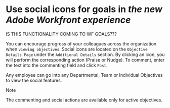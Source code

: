 

# Use social icons for goals in *the new Adobe Workfront experience*

<!--
<p data-mc-conditions="QuicksilverOrClassic.Draft mode">IS THIS FUNCTIONALITY COMING TO WF GOALS???</p>
-->

IS THIS FUNCTIONALITY COMING TO WF GOALS???

You can encourage progress of your colleagues across the organization when  `viewing objectives`. Social icons are located on the  `Objective Details Page` under the  `Additional Details` section. By clicking an icon, you will perform the corresponding action (Praise or Nudge). To comment, enter the text into the commenting field and click  `Post`.

Any employee can go into any Departmental, Team or Individual Objectives to view the social features.

>[!NOTE]
>
>The commenting and social actions are available only for active objectives.

